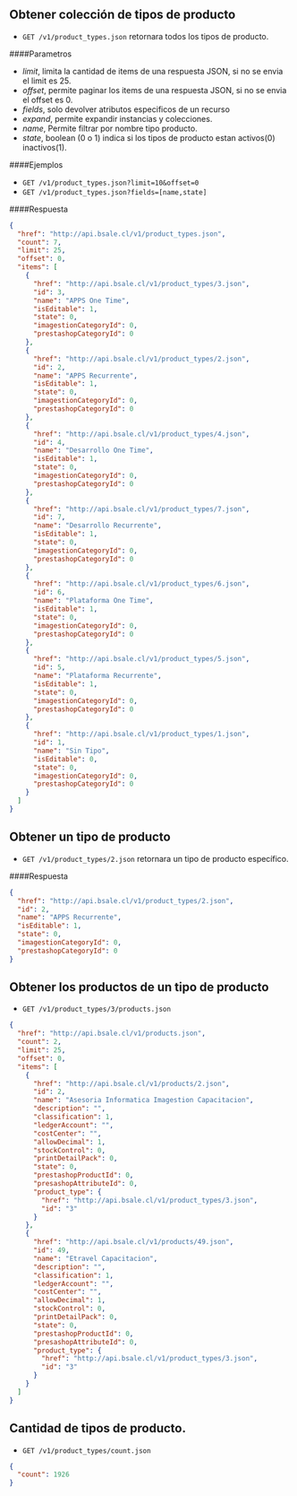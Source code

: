 Obtener colección de tipos de producto
--------------------------------------

* `GET /v1/product_types.json` retornara todos los tipos de producto.

####Parametros

- *limit*, limita la cantidad de items de una respuesta JSON, si no se envia el limit es 25.
- *offset*, permite paginar los items de una respuesta JSON, si no se envia el offset es 0.
- *fields*, solo devolver atributos especificos de un recurso
- *expand*, permite expandir instancias y colecciones.
- *name*, Permite filtrar por nombre tipo producto.
- *state*, boolean (0 o 1) indica si los tipos de producto estan activos(0) inactivos(1).

####Ejemplos

* `GET /v1/product_types.json?limit=10&offset=0`
* `GET /v1/product_types.json?fields=[name,state]`

####Respuesta
```json
{
  "href": "http://api.bsale.cl/v1/product_types.json",
  "count": 7,
  "limit": 25,
  "offset": 0,
  "items": [
    {
      "href": "http://api.bsale.cl/v1/product_types/3.json",
      "id": 3,
      "name": "APPS One Time",
      "isEditable": 1,
      "state": 0,
      "imagestionCategoryId": 0,
      "prestashopCategoryId": 0
    },
    {
      "href": "http://api.bsale.cl/v1/product_types/2.json",
      "id": 2,
      "name": "APPS Recurrente",
      "isEditable": 1,
      "state": 0,
      "imagestionCategoryId": 0,
      "prestashopCategoryId": 0
    },
    {
      "href": "http://api.bsale.cl/v1/product_types/4.json",
      "id": 4,
      "name": "Desarrollo One Time",
      "isEditable": 1,
      "state": 0,
      "imagestionCategoryId": 0,
      "prestashopCategoryId": 0
    },
    {
      "href": "http://api.bsale.cl/v1/product_types/7.json",
      "id": 7,
      "name": "Desarrollo Recurrente",
      "isEditable": 1,
      "state": 0,
      "imagestionCategoryId": 0,
      "prestashopCategoryId": 0
    },
    {
      "href": "http://api.bsale.cl/v1/product_types/6.json",
      "id": 6,
      "name": "Plataforma One Time",
      "isEditable": 1,
      "state": 0,
      "imagestionCategoryId": 0,
      "prestashopCategoryId": 0
    },
    {
      "href": "http://api.bsale.cl/v1/product_types/5.json",
      "id": 5,
      "name": "Plataforma Recurrente",
      "isEditable": 1,
      "state": 0,
      "imagestionCategoryId": 0,
      "prestashopCategoryId": 0
    },
    {
      "href": "http://api.bsale.cl/v1/product_types/1.json",
      "id": 1,
      "name": "Sin Tipo",
      "isEditable": 0,
      "state": 0,
      "imagestionCategoryId": 0,
      "prestashopCategoryId": 0
    }
  ]
}
```
Obtener un tipo de producto
---------------------------

* `GET /v1/product_types/2.json` retornara un tipo de producto específico.

####Respuesta
```json
{
  "href": "http://api.bsale.cl/v1/product_types/2.json",
  "id": 2,
  "name": "APPS Recurrente",
  "isEditable": 1,
  "state": 0,
  "imagestionCategoryId": 0,
  "prestashopCategoryId": 0
}
```

Obtener los productos de un tipo de producto
--------------------------------------------

* `GET /v1/product_types/3/products.json`
```json
{
  "href": "http://api.bsale.cl/v1/products.json",
  "count": 2,
  "limit": 25,
  "offset": 0,
  "items": [
    {
      "href": "http://api.bsale.cl/v1/products/2.json",
      "id": 2,
      "name": "Asesoria Informatica Imagestion Capacitacion",
      "description": "",
      "classification": 1,
      "ledgerAccount": "",
      "costCenter": "",
      "allowDecimal": 1,
      "stockControl": 0,
      "printDetailPack": 0,
      "state": 0,
      "prestashopProductId": 0,
      "presashopAttributeId": 0,
      "product_type": {
        "href": "http://api.bsale.cl/v1/product_types/3.json",
        "id": "3"
      }
    },
    {
      "href": "http://api.bsale.cl/v1/products/49.json",
      "id": 49,
      "name": "Etravel Capacitacion",
      "description": "",
      "classification": 1,
      "ledgerAccount": "",
      "costCenter": "",
      "allowDecimal": 1,
      "stockControl": 0,
      "printDetailPack": 0,
      "state": 0,
      "prestashopProductId": 0,
      "presashopAttributeId": 0,
      "product_type": {
        "href": "http://api.bsale.cl/v1/product_types/3.json",
        "id": "3"
      }
    }
  ]
}
```

Cantidad de tipos de producto.
--------------------------

* `GET /v1/product_types/count.json`
```json
{
  "count": 1926
}
```